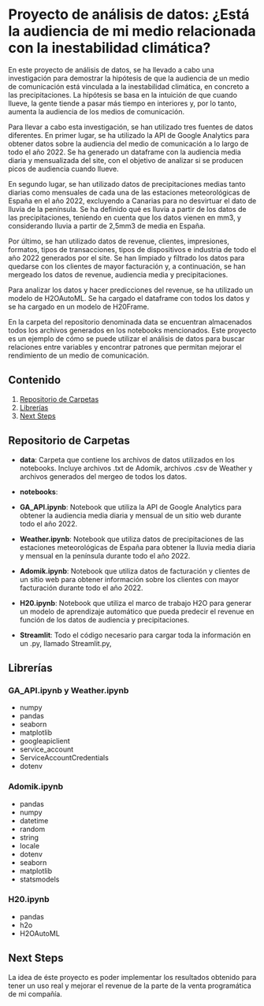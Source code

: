 # Proyecto de análisis de datos: ¿Está la audiencia de mi medio relacionada con la inestabilidad climática?

En este proyecto de análisis de datos, se ha llevado a cabo una investigación para demostrar la hipótesis de que la audiencia de un medio de comunicación está vinculada a la inestabilidad climática, en concreto a las precipitaciones. La hipótesis se basa en la intuición de que cuando llueve, la gente tiende a pasar más tiempo en interiores y, por lo tanto, aumenta la audiencia de los medios de comunicación.

Para llevar a cabo esta investigación, se han utilizado tres fuentes de datos diferentes. En primer lugar, se ha utilizado la API de Google Analytics para obtener datos sobre la audiencia del medio de comunicación a lo largo de todo el año 2022. Se ha generado un dataframe con la audiencia media diaria y mensualizada del site, con el objetivo de analizar si se producen picos de audiencia cuando llueve.

En segundo lugar, se han utilizado datos de precipitaciones medias tanto diarias como mensuales de cada una de las estaciones meteorológicas de España en el año 2022, excluyendo a Canarias para no desvirtuar el dato de lluvia de la península. Se ha definido qué es lluvia a partir de los datos de las precipitaciones, teniendo en cuenta que los datos vienen en mm3, y considerando lluvia a partir de 2,5mm3 de media en España.

Por último, se han utilizado datos de revenue, clientes, impresiones, formatos, tipos de transacciones, tipos de dispositivos e industria de todo el año 2022 generados por el site. Se han limpiado y filtrado los datos para quedarse con los clientes de mayor facturación y, a continuación, se han mergeado los datos de revenue, audiencia media y precipitaciones.

Para analizar los datos y hacer predicciones del revenue, se ha utilizado un modelo de H2OAutoML. Se ha cargado el dataframe con todos los datos y se ha cargado en un modelo de H20Frame.

En la carpeta del repositorio denominada data se encuentran almacenados todos los archivos generados en los notebooks mencionados. Este proyecto es un ejemplo de cómo se puede utilizar el análisis de datos para buscar relaciones entre variables y encontrar patrones que permitan mejorar el rendimiento de un medio de comunicación.

## Contenido

1. [Repositorio de Carpetas](#repositorio-de-carpetas)
2. [Librerías](#librerías)
3. [Next Steps](#next-steps)

## Repositorio de Carpetas

- **data**: Carpeta que contiene los archivos de datos utilizados en los notebooks. Incluye archivos .txt de Adomik, archivos .csv de Weather y archivos generados del mergeo de todos los datos.

- **notebooks**:

- **GA_API.ipynb**: Notebook que utiliza la API de Google Analytics para obtener la audiencia media diaria y mensual de un sitio web durante todo el año 2022.

- **Weather.ipynb**: Notebook que utiliza datos de precipitaciones de las estaciones meteorológicas de España para obtener la lluvia media diaria y mensual en la península durante todo el año 2022.

- **Adomik.ipynb**: Notebook que utiliza datos de facturación y clientes de un sitio web para obtener información sobre los clientes con mayor facturación durante todo el año 2022.

- **H20.ipynb**: Notebook que utiliza el marco de trabajo H2O para generar un modelo de aprendizaje automático que pueda predecir el revenue en función de los datos de audiencia y precipitaciones.

- **Streamlit**: Todo el código necesario para cargar toda la información en un .py, llamado Streamlit.py,

## Librerías

### GA_API.ipynb y Weather.ipynb

- numpy
- pandas
- seaborn
- matplotlib
- googleapiclient
- service_account
- ServiceAccountCredentials
- dotenv

### Adomik.ipynb

- pandas
- numpy
- datetime
- random
- string
- locale
- dotenv
- seaborn
- matplotlib
- statsmodels

### H20.ipynb

- pandas
- h2o
- H2OAutoML

## Next Steps

La idea de éste proyecto es poder implementar los resultados obtenido para tener un uso real y mejorar el revenue de la parte de la venta programática de mi compañía.